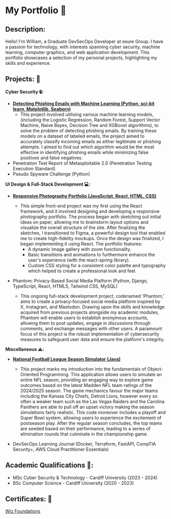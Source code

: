 # My Portfolio :page_facing_up:

## Description:
Hello! I'm William, a Graduate DevSecOps Developer at esure Group. I have a passion for technology, with interests spanning cyber security, machine learning, computer graphics, and web application development. This portfolio showcases a selection of my personal projects, highlighting my skills and experience.

## Projects: :file_folder:

**Cyber Security :lock::**
* [**Detecting Phishing Emails with Machine Learning (Python, sci-kit learn, Matplotlib, Seaborn)**](https://github.com/wlshepherd/My_Portfolio/blob/main/PhishingDetection.ipynb)
  * This project involved utilising various machine learning models, (including the Logistic Regression, Random Forest, Support Vector Machine, Naive Bayes, Decision Tree and XGBoost algorithms), to solve the problem of detecting phishing emails. By training these models on a dataset of labeled emails, the project aimed to accurately classify incoming emails as either legitimate or phishing attempts. I aimed to find out which algorithm would be the most effective in identifying phishing emails while minimizing false positives and false negatives.
* Penetration Test Report of Metasploitable 2.0 (Penetration Testing Execution Standard)
* Pseudo Spyware Challenge (Python)
       
**UI Design & Full-Stack Development :computer::**
* [**Responsive Photography Portfolio (JavaScript, React, HTML, CSS)**](https://wlshepherd.github.io/react-first-project/)
     * This simple front-end project was my first using the React framework, and it involved designing and developing a responsive photography portfolio. The process began with sketching out initial ideas on paper, allowing me to brainstorm layout options and visualize the overall structure of the site. After finalizing the sketches, I transitioned to Figma, a powerful design tool that enabled me to create high-fidelity mockups. Once the design was finalized, I began implementing it using React. The portfolio features:
       * A dynamic image gallery with zoom functionality.
       * Basic transitions and animations to furthermore enhance the user's experience (with the react-spring library).
       * Custom CSS styling for a consistent color palette and typography which helped to create a professional look and feel.

* Phantom: Privacy-Based Social Media Platform (Python, Django, TypeScript, React, HTML5, Tailwind CSS, MySQL)
    * This ongoing full-stack development project, codenamed 'Phantom,' aims to create a privacy-focused social media platform inspired by X, Instagram, and Mastodon. Drawing upon the skills and knowledge acquired from previous projects alongside my academic modules, Phantom will enable users to establish anonymous accounts, allowing them to post updates, engage in discussions through comments, and exchange messages with other users. A paramount focus of this project is the robust implementation of cybersecurity measures to safeguard user data and ensure the platform's integrity.

**Miscellaneous :warning::**
* [**National Football League Season Simulator (Java)**](https://github.com/wlshepherd/NFL-J-Project/tree/master/src)
    * This project marks my introduction into the fundamentals of Object-Oriented Programming. This application allows users to simulate an entire NFL season, providing an engaging way to explore game outcomes based on the latest Madden NFL team ratings of the 2024/2025 season. The game mechanics favour the major teams including the Kansas City Chiefs, Detroit Lions, however every so often a weaker team such as the Las Vegas Raiders and the Carolina Panthers are able to pull off an upset victory making the season simulations fairly realistic. This code moreover includes a playoff and Super Bowl system, allowing users to experience the excitement of postseason play. After the regular season concludes, the top teams are seeded based on their performance, leading to a series of elimination rounds that culminate in the championship game.
 
* DevSecOps Learning Journal (Docker, Terraform, FastAPI, CompTIA Security+, AWS Cloud Practitioner Essentials)

## Academic Qualifications :school::
* MSc Cyber Security & Technology - Cardiff University (2023 - 2024)
* BSc Computer Science - Cardiff University (2020 - 2023)

## Certificates: :page_with_curl:
[Wiz Foundations](https://github.com/wlshepherd/Portfolio/blob/main/certificate-c2fme7mgesho-1742920080.pdf)
